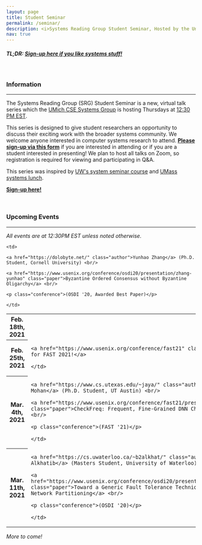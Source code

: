 ```yaml
---
layout: page
title: Student Seminar
permalink: /seminar/
description: <i>Systems Reading Group Student Seminar, Hosted by the University of Michigan.</i>
nav: true
---
```


##### TL;DR: [**Sign-up here if you like systems stuff!**][google-form] 

<br/>

### Information
---
The Systems Reading Group (SRG) Student Seminar is a new, virtual talk series
which the [UMich CSE Systems Group](https://systems.engin.umich.edu/) is hosting Thursdays at [12:30 PM EST](https://www.timeanddate.com/worldclock/converter.html?iso=20210128T173000&p1=784).

This series is designed to give student researchers an opportunity to discuss their
exciting work with the broader systems community. We welcome anyone interested in computer systems research to attend. [**Please sign-up via this form**][google-form] if you are interested in attending or if you are a student interested in presenting! We plan to host all talks on Zoom, so registration
is required for viewing and participating in Q&A.


This series was inspired by [UW's system seminar course](https://courses.cs.washington.edu/courses/cse590s/) and [UMass systems lunch](https://systems-lunch.org/).


[**Sign-up here!**][google-form] 

<br/>


### Upcoming Events
---

_All events are at 12:30PM EST unless noted otherwise._

<div class="table-responsive seminar">
<table class="table table-bordered table-striped">
<tbody>

<tr>
    <th scope="row"> Feb. 18th, 2021 </th>

    <td>

    <a href="https://dolobyte.net/" class="author">Yunhao Zhang</a> (Ph.D. Student, Cornell University) <br/>

    <a href="https://www.usenix.org/conference/osdi20/presentation/zhang-yunhao" class="paper">Byzantine Ordered Consensus without Byzantine Oligarchy</a> <br/>

    <p class="conference">(OSDI '20, Awarded Best Paper)</p>

    </td>
</tr>

<tr>
    <th scope="row"> Feb. 25th, 2021 </th>
    <td>

    <a href="https://www.usenix.org/conference/fast21" class="author">Off for FAST 2021!</a>

    </td>
</tr>

<tr>
    <th scope="row"> Mar. 4th, 2021 </th>
    <td>

    <a href="https://www.cs.utexas.edu/~jaya/" class="author">Jayashree Mohan</a> (Ph.D. Student, UT Austin) <br/>

    <a href="https://www.usenix.org/conference/fast21/presentation/mohan" class="paper">CheckFreq: Frequent, Fine-Grained DNN Checkpointing</a> <br/>

    <p class="conference">(FAST '21)</p>

    </td>
</tr>


<tr>
    <th scope="row"> Mar. 11th, 2021 </th>
    <td>

    <a href="https://cs.uwaterloo.ca/~b2alkhat/" class="author">Basil Alkhatib</a> (Masters Student, University of Waterloo) <br/>

    <a href="https://www.usenix.org/conference/osdi20/presentation/alfatafta" class="paper">Toward a Generic Fault Tolerance Technique for Partial Network Partitioning</a> <br/>

    <p class="conference">(OSDI '20)</p>

    </td>
</tr>


</tbody>
</table>
</div>

_More to come!_

[google-form]: https://forms.gle/Y2FcoZ6ppDM4SiDP6